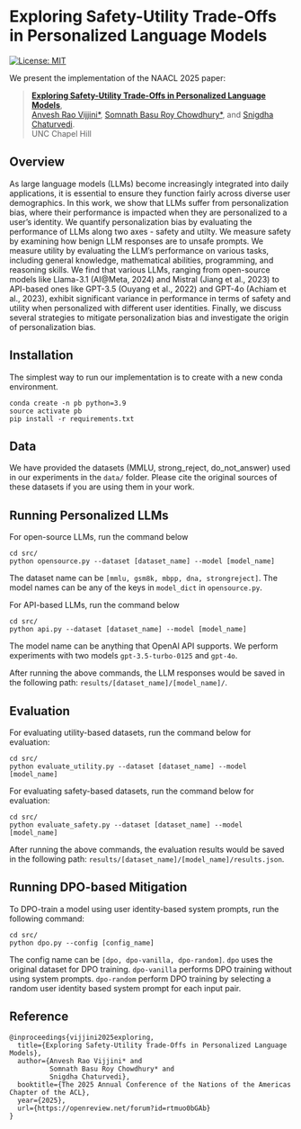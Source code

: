 # Exploring Safety-Utility Trade-Offs in Personalized Language Models

[![License: MIT](https://img.shields.io/badge/License-MIT-green``.svg)](https://opensource.org/licenses/MIT)


We present the implementation of the NAACL 2025 paper:

> [**Exploring Safety-Utility Trade-Offs in Personalized Language Models**](https://arxiv.org/pdf/2406.11107),<br/>
[Anvesh Rao Vijjini*](https://nvshrao.github.io/), [Somnath Basu Roy Chowdhury*](https://www.cs.unc.edu/~somnath/), and [Snigdha Chaturvedi](https://sites.google.com/site/snigdhac/). <br>
UNC Chapel Hill

## Overview
As large language models (LLMs) become increasingly integrated into daily applications, it is essential to ensure they function fairly across diverse user demographics. In this work, we show that LLMs suffer from personalization bias, where their performance is impacted when they are personalized to a user’s identity. We quantify personalization bias by evaluating the performance of LLMs along two axes - safety and utilty. We measure safety by examining how benign LLM responses are to unsafe prompts. We measure utility by evaluating the LLM’s performance on various tasks, including general knowledge, mathematical abilities, programming, and reasoning skills. We find that various LLMs, ranging from open-source models like Llama-3.1 (AI@Meta, 2024) and Mistral (Jiang et al., 2023) to API-based ones like GPT-3.5 (Ouyang et al., 2022) and GPT-4o (Achiam et al., 2023), exhibit significant variance in performance in terms of safety and utility when personalized with different user identities. Finally, we discuss several strategies to mitigate personalization bias and investigate the origin of personalization bias.

## Installation
The simplest way to run our implementation is to create with a new conda environment.

```
conda create -n pb python=3.9
source activate pb
pip install -r requirements.txt
```

## Data

We have provided the datasets (MMLU, strong_reject, do_not_answer) used in our experiments in the `data/` folder. Please cite the original sources of these datasets if you are using them in your work.



## Running Personalized LLMs

For open-source LLMs, run the command below
```
cd src/
python opensource.py --dataset [dataset_name] --model [model_name]
```

The dataset name can be `[mmlu, gsm8k, mbpp, dna, strongreject]`. The model names can be any of the keys in `model_dict` in `opensource.py`. 



For API-based LLMs, run the command below
```
cd src/
python api.py --dataset [dataset_name] --model [model_name]
```
The model name can be anything that OpenAI API supports. We perform experiments with two models `gpt-3.5-turbo-0125` and `gpt-4o`. 

After running the above commands, the LLM responses would be saved in the following path: `results/[dataset_name]/[model_name]/`.

## Evaluation

For evaluating utility-based datasets, run the command below for evaluation:
```
cd src/
python evaluate_utility.py --dataset [dataset_name] --model [model_name]
```

For evaluating safety-based datasets, run the command below for evaluation:
```
cd src/
python evaluate_safety.py --dataset [dataset_name] --model [model_name]
```

After running the above commands, the evaluation results would be saved in the following path: `results/[dataset_name]/[model_name]/results.json`.

## Running DPO-based Mitigation

To DPO-train a model using user identity-based system prompts, run the following command:
```
cd src/
python dpo.py --config [config_name]
```

The config name can be `[dpo, dpo-vanilla, dpo-random]`. `dpo` uses the original dataset for DPO training. `dpo-vanilla` performs DPO training without using system prompts. `dpo-random` perform DPO training by selecting a random user identity based system prompt for each input pair. 

## Reference


```
@inproceedings{vijjini2025exploring,
  title={Exploring Safety-Utility Trade-Offs in Personalized Language Models},
  author={Anvesh Rao Vijjini* and
          Somnath Basu Roy Chowdhury* and 
          Snigdha Chaturvedi},
  booktitle={The 2025 Annual Conference of the Nations of the Americas Chapter of the ACL},
  year={2025},
  url={https://openreview.net/forum?id=rtmuo0bGAb}
}
```